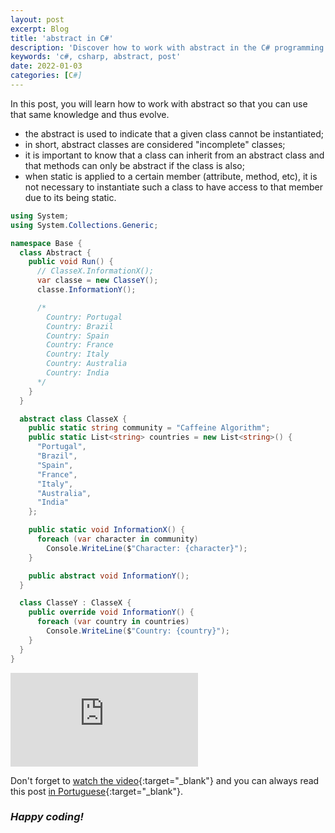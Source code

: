 ```yaml
---
layout: post
excerpt: Blog
title: 'abstract in C#'
description: 'Discover how to work with abstract in the C# programming language. Get answers to your questions with the theory and examples presented.'
keywords: 'c#, csharp, abstract, post'
date: 2022-01-03
categories: [C#]
---
```


In this post, you will learn how to work with abstract so that you can use that same knowledge and thus evolve.

- the abstract is used to indicate that a given class cannot be instantiated;
- in short, abstract classes are considered "incomplete" classes;
- it is important to know that a class can inherit from an abstract class and that methods can only be abstract if the class is also;
- when static is applied to a certain member (attribute, method, etc), it is not necessary to instantiate such a class to have access to that member due to its being static.

```csharp
using System;
using System.Collections.Generic;

namespace Base {
  class Abstract {
    public void Run() {
      // ClasseX.InformationX();
      var classe = new ClasseY();
      classe.InformationY();

      /*
        Country: Portugal
        Country: Brazil
        Country: Spain
        Country: France
        Country: Italy
        Country: Australia
        Country: India
      */
    }
  }

  abstract class ClasseX {
    public static string community = "Caffeine Algorithm";
    public static List<string> countries = new List<string>() {
      "Portugal",
      "Brazil",
      "Spain",
      "France",
      "Italy",
      "Australia",
      "India"
    };

    public static void InformationX() {
      foreach (var character in community)
        Console.WriteLine($"Character: {character}");
    }

    public abstract void InformationY();
  }

  class ClasseY : ClasseX {
    public override void InformationY() {
      foreach (var country in countries)
        Console.WriteLine($"Country: {country}");
    }
  }
}
```

<div class="video-container">
  <iframe src="https://www.youtube.com/embed/kic0anFXVUs" frameborder="0" allowfullscreen></iframe>
</div>

Don't forget to [watch the video](https://youtu.be/kic0anFXVUs){:target="\_blank"} and you can always read this post [in Portuguese](https://caffeinealgorithm.com/blog/abstract-em-csharp/){:target="\_blank"}.

### _Happy coding!_
